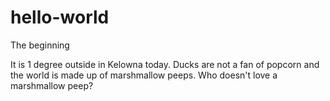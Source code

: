 # hello-world
The beginning

It is 1 degree outside in Kelowna today. Ducks are not a fan of popcorn and the world is made up of marshmallow peeps. Who doesn't love a marshmallow peep?
